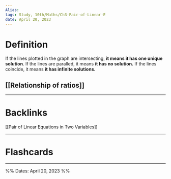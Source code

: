 ```yaml
---
Alias:
tags: Study, 10th/Maths/Ch3-Pair-of-Linear-E
date: April 20, 2023
---
```

# Definition
If the lines plotted in the graph are intersecting, **it means it has one unique solution**.
If the lines are paralled, it means **it has no solution.**
If the lines coincide, it means **it has infinite solutions.**

## [[Relationship of ratios]]

---
# Backlinks

[[Pair of Linear Equations in Two Variables]]

---
# Flashcards


---

%%
Dates: April 20, 2023
%%